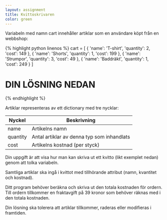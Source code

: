 ```yaml
---
layout: assignment
title: Kvittoskrivaren
color: green
---
```

Variabeln med namn cart innehåller artiklar som en användare köpt från en webbshop:

{% highlight python linenos %}
cart = [
    {
        'name': 'T-shirt',
        'quantity': 2,
        'cost': 149
    },
    {
        'name': 'Shorts',
        'quantity': 1,
        'cost': 199
    },
    {
        'name': 'Strumpor',
        'quantity': 3,
        'cost': 49
    },
    {
        'name': 'Baddräkt',
        'quantity': 1,
        'cost': 249
    }
]

# DIN LÖSNING NEDAN
{% endhighlight %}

Artiklar representeras av ett dictionary med tre nycklar:

| Nyckel   | Beskrivning                                |
| -------- | ------------------------------------------ |
| name     | Artikelns namn                             |
| quantity | Antal artiklar av denna typ som inhandlats |
| cost     | Artikelns kostnad (per styck)              |

Din uppgift är att visa hur man kan skriva ut ett kvitto (likt exemplet nedan) genom att tolka variabeln.

Samtliga artiklar ska ingå i kvittot med tillhörande attribut (namn, kvantitet och kostnad).

Ditt program behöver beräkna och skriva ut den totala kostnaden för ordern. Till ordern tillkommer en fraktavgift på 39 kronor som behöver räknas med i den totala kostnaden.

Din lösning ska tolerera att artiklar tillkommer, raderas eller modifieras i framtiden.